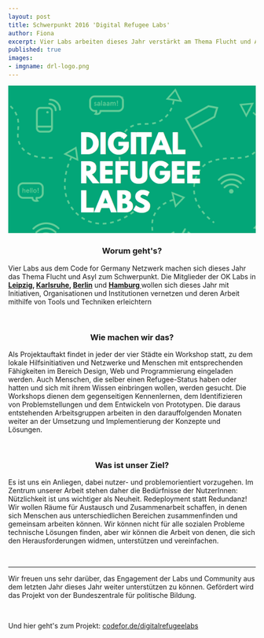 ```yaml
---
layout: post
title: Schwerpunkt 2016 'Digital Refugee Labs'
author: Fiona
excerpt: Vier Labs arbeiten dieses Jahr verstärkt am Thema Flucht und Asyl und unterstützen Hilfsorganisationen mit ihren Fähigkeiten
published: true
images:
- imgname: drl-logo.png
---
```


[![DRL-Logo](/assets/blog/drl-logo.png)](http://codefor.de/digitalrefugeelabs/)

<h3 style="text-align: center">Worum geht's?</h3>

<p>Vier Labs aus dem Code for Germany Netzwerk machen sich dieses Jahr das Thema Flucht und Asyl zum Schwerpunkt. Die Mitglieder der OK Labs in <b><a href="http://codefor.de/leipzig">Leipzig</a>, <a href="http://codefor.de/karlsruhe">Karlsruhe</a>, <a href="">Berlin</a></b> und <b><a href="http://codefor.de/hamburg">Hamburg </a></b> wollen sich dieses Jahr mit Initiativen, Organisationen und Institutionen vernetzen und deren Arbeit mithilfe von Tools und Techniken erleichtern</p>
<br>

<h3 style="text-align: center">Wie machen wir das?</h3>

<p>Als Projektauftakt findet in jeder der vier Städte ein Workshop statt, zu dem lokale Hilfsinitiativen und Netzwerke und Menschen mit entsprechenden Fähigkeiten im Bereich Design, Web und Programmierung eingeladen werden. Auch Menschen, die selber einen Refugee-Status haben oder hatten und sich mit ihrem Wissen einbringen wollen, werden gesucht. Die Workshops dienen dem gegenseitigen Kennenlernen, dem Identifizieren von Problemstellungen und dem Entwickeln von Prototypen. Die daraus entstehenden Arbeitsgruppen arbeiten in den darauffolgenden Monaten weiter an der Umsetzung und Implementierung der Konzepte und Lösungen.</p>
<br>

<h3 style="text-align: center">Was ist unser Ziel?</h3>

<p>Es ist uns ein Anliegen, dabei nutzer- und problemorientiert vorzugehen. Im Zentrum unserer Arbeit stehen daher die Bedürfnisse der NutzerInnen: Nützlichkeit ist uns wichtiger als Neuheit. Redeployment statt Redundanz! Wir wollen Räume für Austausch und Zusammenarbeit schaffen, in denen sich Menschen aus unterschiedlichen Bereichen zusammenfinden und gemeinsam arbeiten können. Wir können nicht für alle sozialen Probleme technische Lösungen finden, aber wir können die Arbeit von denen, die sich den Herausforderungen widmen, unterstützen und vereinfachen.</p>
<br>
<hr>

<p>Wir freuen uns sehr darüber, das Engagement der Labs und Community aus dem letzten Jahr dieses Jahr weiter unterstützen zu können. Gefördert wird das Projekt von der Bundeszentrale für politische Bildung.</p>
<br>
<p>Und hier geht's zum Projekt: <a href="http://codefor.de/digitalrefugeelabs">codefor.de/digitalrefugeelabs</a></p>

